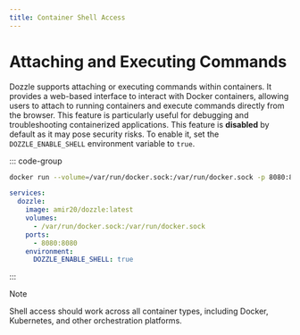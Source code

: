 ```yaml
---
title: Container Shell Access
---
```


# Attaching and Executing Commands <Badge type="info" text="new" />

Dozzle supports attaching or executing commands within containers. It provides a web-based interface to interact with Docker containers, allowing users to attach to running containers and execute commands directly from the browser. This feature is particularly useful for debugging and troubleshooting containerized applications. This feature is **disabled** by default as it may pose security risks. To enable it, set the `DOZZLE_ENABLE_SHELL` environment variable to `true`.

::: code-group

```sh
docker run --volume=/var/run/docker.sock:/var/run/docker.sock -p 8080:8080 amir20/dozzle --enable-shell
```

```yaml [docker-compose.yml]
services:
  dozzle:
    image: amir20/dozzle:latest
    volumes:
      - /var/run/docker.sock:/var/run/docker.sock
    ports:
      - 8080:8080
    environment:
      DOZZLE_ENABLE_SHELL: true
```

:::

> [!NOTE]
> Shell access should work across all container types, including Docker, Kubernetes, and other orchestration platforms.
